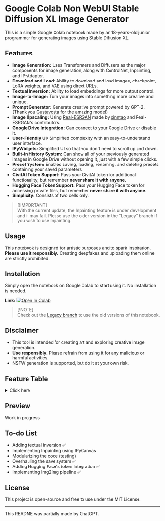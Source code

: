 # Google Colab Non WebUI Stable Diffusion XL Image Generator

This is a simple Google Colab notebook made by an 18-years-old junior programmer for generating images using Stable Diffusion XL.

## Features
- **Image Generation:** Uses Transformers and Diffusers as the major components for image generation, along with ControlNet, Inpainting, and IP-Adapter.
- **Download and Load:** Ability to download and load images, checkpoint, LoRA weights, and VAE using direct URLs.
- **Textual Inversion:** Ability to load embeddings for more output control. 
- **Image-to-Image:** Turn your images into something more creative and unique. 
- **Prompt Generator:** Generate creative prompt powered by GPT-2. (Thank you [Gustavosta](https://huggingface.co/Gustavosta) for the amazing model)
- **Image Upscaling:** Using [Real-ESRGAN](https://github.com/xinntao/Real-ESRGAN) made by [xinntao](https://github.com/xinntao) and Real-ESRGAN's contributors. 
- **Google Drive Integration:** Can connect to your Google Drive or disable it.
- **User-Friendly UI:** Simplified complexity with an easy-to-understand user interface.
- **IPyWidgets:** Simplified UI so that you don't need to scroll up and down. 
- **Built-in History System:** Can show all of your previously generated images in Google Drive without opening it, just with a few simple clicks.
- **Preset System:** Enables saving, loading, renaming, and deleting presets containing your saved parameters.
- **CivitAI Token Support:** Pass your CivitAI token for additional functionality, but remember **never share it with anyone.**
- **Hugging Face Token Support:** Pass your Hugging Face token for accessing private files, but remember **never share it with anyone.**
- **Simplicity:** Consists of two cells only.

> [!IMPORTANT]\
> With the current update, the Inpainting feature is under development and it may fail. Please use the older version in the "Legacy" branch if you wish to use Inpainting.

## Usage
This notebook is designed for artistic purposes and to spark inspiration. **Please use it responsibly.** Creating deepfakes and uploading them online are strictly prohibited.

## Installation
Simply open the notebook on Google Colab to start using it. No installation is needed. 

**Link:** [![Open In Colab](https://colab.research.google.com/assets/colab-badge.svg)](https://colab.research.google.com/github/ZicoDiegoRR/stable_diffusion_xl_colab_ui/blob/main/V3.ipynb)

> [!NOTE]\
> Check out the [Legacy branch](https://github.com/ZicoDiegoRR/stable_diffusion_xl_colab_ui/tree/legacy) to use the old versions of this notebook.

## Disclaimer
- This tool is intended for creating art and exploring creative image generation.
- **Use responsibly.** Please refrain from using it for any malicious or harmful activities.
- NSFW generation is supported, but do it at your own risk.

## Feature Table
<details> <summary>Click here</summary>
  
|     | Features                                                                              |
|-----|---------------------------------------------------------------------------------------|
| 1.  | Base pipelines and autoencoder (ControlNet, Inpainting, VAE, Text2Img)                                             |
| 2.  | Base adapters (LoRA, IP-Adapter)                                                                                         |
| 3.  | IPyWidgets                                                                                                               |
| 4.  | Saving and loading parameters                                                                                            |
| 5.  | Interactive UI                                                                                                           |
| 6.  | Linking widgets                                                                                                          |
| 7.  | History system                                                                                                           |
| 8.  | Upload images directly                                                                                                   |
| 9.  | Image-to-image                                                                                                           |
| 10. | Textual inversion or embeddings                                                                                          |
| 11. | Send images from history to Image-to-image, ControlNet, Inpainting, and/or IP-Adapter                                |
| 12. | Reset button (defaulting the parameters)                                                                         |
| 13. | Compatibility with saved parameters from previous versions                                                              |
| 14. | Preset system (saving and loading custom parameters)                                                                  |
| 15. | GPT-2 Prompt Generator                                                                                                   |
| 16. | Hugging Face token integration                                                                                           |
| 17. | Real-ESRGAN Image Upscaling                                                                                              |
| 18. | New saving system (from a flat list to a dictionary) and a conversion method to convert old saves to the new ones      |

</details>

## Preview
Work in progress

## To-do List
- Adding textual inversion ✅ 
- Implementing Inpainting using IPyCanvas
- Modularizing the code (testing)
- Overhauling the save system ✅
- Adding Hugging Face's token integration ✅ 
- Implementing Img2Img pipeline ✅ 
## License
This project is open-source and free to use under the MIT License.

---

This README was partially made by ChatGPT.
